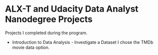 # ALX-T and Udacity Data Analyst Nanodegree Projects
Projects I completed during the program.

- Introduction to Data Analysis - Investigate a Dataset
I chose the TMDb movie data option.